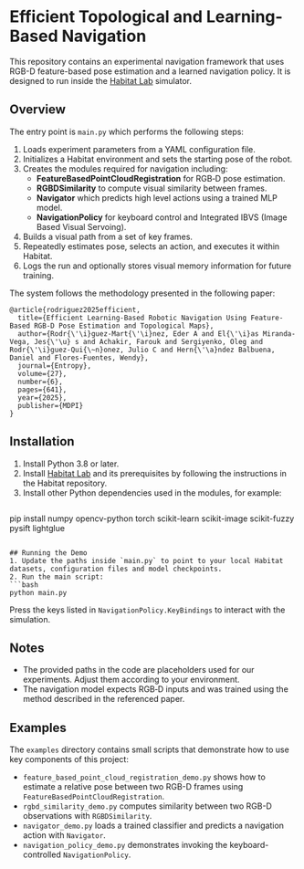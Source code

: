 # Efficient Topological and Learning-Based Navigation

This repository contains an experimental navigation framework that uses RGB-D feature-based pose estimation and a learned navigation policy. It is designed to run inside the [Habitat Lab](https://github.com/facebookresearch/habitat-lab) simulator.

## Overview
The entry point is `main.py` which performs the following steps:

1. Loads experiment parameters from a YAML configuration file.
2. Initializes a Habitat environment and sets the starting pose of the robot.
3. Creates the modules required for navigation including:
   - **FeatureBasedPointCloudRegistration** for RGB‑D pose estimation.
   - **RGBDSimilarity** to compute visual similarity between frames.
   - **Navigator** which predicts high level actions using a trained MLP model.
   - **NavigationPolicy** for keyboard control and Integrated IBVS (Image Based Visual Servoing).
4. Builds a visual path from a set of key frames.
5. Repeatedly estimates pose, selects an action, and executes it within Habitat.
6. Logs the run and optionally stores visual memory information for future training.

The system follows the methodology presented in the following paper:

```
@article{rodriguez2025efficient,
  title={Efficient Learning-Based Robotic Navigation Using Feature-Based RGB-D Pose Estimation and Topological Maps},
  author={Rodr{\'\i}guez-Mart{\'\i}nez, Eder A and El{\'\i}as Miranda-Vega, Jes{\'\u} s and Achakir, Farouk and Sergiyenko, Oleg and Rodr{\'\i}guez-Qui{\~n}onez, Julio C and Hern{\'\a}ndez Balbuena, Daniel and Flores-Fuentes, Wendy},
  journal={Entropy},
  volume={27},
  number={6},
  pages={641},
  year={2025},
  publisher={MDPI}
}
```

## Installation
1. Install Python 3.8 or later.
2. Install [Habitat Lab](https://github.com/facebookresearch/habitat-lab) and its prerequisites by following the instructions in the Habitat repository.
3. Install other Python dependencies used in the modules, for example:
   ```bash
  pip install numpy opencv-python torch scikit-learn scikit-image scikit-fuzzy pysift lightglue
   ```

## Running the Demo
1. Update the paths inside `main.py` to point to your local Habitat datasets, configuration files and model checkpoints.
2. Run the main script:
   ```bash
   python main.py
   ```
   Press the keys listed in `NavigationPolicy.KeyBindings` to interact with the simulation.

## Notes
- The provided paths in the code are placeholders used for our experiments. Adjust them according to your environment.
- The navigation model expects RGB‑D inputs and was trained using the method described in the referenced paper.

## Examples
The `examples` directory contains small scripts that demonstrate how to use key
components of this project:

- `feature_based_point_cloud_registration_demo.py` shows how to estimate a
  relative pose between two RGB-D frames using
  `FeatureBasedPointCloudRegistration`.
- `rgbd_similarity_demo.py` computes similarity between two RGB-D observations
  with `RGBDSimilarity`.
- `navigator_demo.py` loads a trained classifier and predicts a navigation
  action with `Navigator`.
- `navigation_policy_demo.py` demonstrates invoking the keyboard-controlled
  `NavigationPolicy`.
